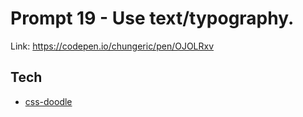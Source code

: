 # Prompt 19 - Use text/typography.

Link: https://codepen.io/chungeric/pen/OJOLRxv

## Tech

- [css-doodle](https://css-doodle.com/)
